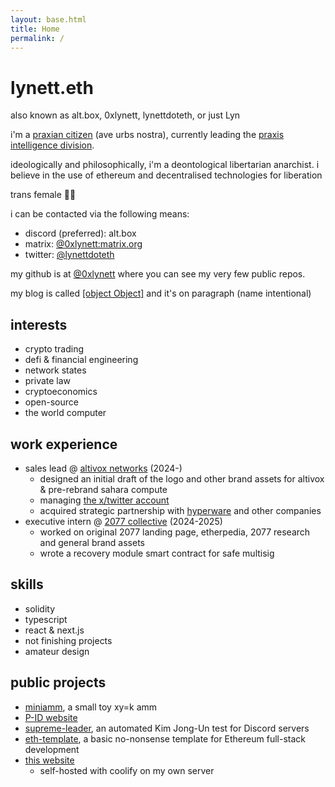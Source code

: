 ```yaml
---
layout: base.html
title: Home
permalink: /
---
```


# lynett.eth

also known as alt.box, 0xlynett, lynettdoteth, or just Lyn

i'm a [praxian citizen](https://praxisnation.com) (ave urbs nostra), currently leading the [praxis intelligence division](https://prax.im).

ideologically and philosophically, i'm a deontological libertarian anarchist. i believe in the use of ethereum and decentralised technologies for liberation

trans female 🏳️‍⚧️

i can be contacted via the following means:
- discord (preferred): alt.box
- matrix: [@0xlynett:matrix.org](https://matrix.to/#/@0xlynett:matrix.org)
- twitter: [@lynettdoteth](https://x.com/lynettdoteth)

my github is at [@0xlynett](https://github.com/0xlynett) where you can see my very few public repos.

my blog is called [[object Object]](https://paragraph.xyz/@0xlynett) and it's on paragraph (name intentional)

## interests

- crypto trading
- defi & financial engineering
- network states
- private law
- cryptoeconomics
- open-source
- the world computer

## work experience

- sales lead @ [altivox networks](https://altivox.net) (2024-)
  - designed an initial draft of the logo and other brand assets for altivox & pre-rebrand sahara compute
  - managing [the x/twitter account](https://x.com/altivoxnetworks)
  - acquired strategic partnership with [hyperware](https://hyperware.ai) and other companies
- executive intern @ [2077 collective](https://2077.xyz) (2024-2025)
  - worked on original 2077 landing page, etherpedia, 2077 research and general brand assets
  - wrote a recovery module smart contract for safe multisig

## skills

- solidity
- typescript
- react & next.js
- not finishing projects
- amateur design

## public projects

- [miniamm](https://github.com/0xlynett/miniamm), a small toy xy=k amm
- [P-ID website](https://prax.im)
- [supreme-leader](https://github.com/ArvensisSystems/supreme-leader), an automated Kim Jong-Un test for Discord servers
- [eth-template](https://github.com/ArvensisSystems/eth-template), a basic no-nonsense template for Ethereum full-stack development
- [this website](https://github.com/0xlynett)
  - self-hosted with coolify on my own server